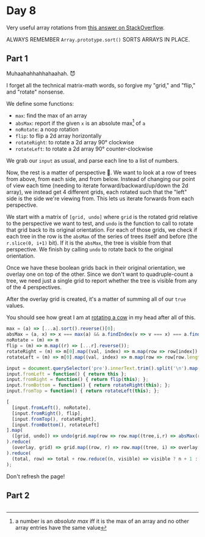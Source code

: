 # Day 8

Very useful array rotations from [this answer on StackOverflow](https://stackoverflow.com/a/58668351).  

ALWAYS REMEMBER `Array.prototype.sort()` SORTS ARRAYS IN PLACE.  

## Part 1

Muhaahahhahhahaahah. 😈

I forget all the technical matrix-math words, so forgive my "grid," and "flip," and "rotate" nonsense.

We define some functions:
- `max`: find the max of an array
- `absMax`: report if the given `x` is an absolute max[^1] of `a`
- `noRotate`: a noop rotation
- `flip`: to flip a 2d array horizontally
- `rotateRight`: to rotate a 2d array 90° clockwise
- `rotateLeft`: to rotate a 2d array 90° counter-clockwise

We grab our `input` as usual, and parse each line to a list of numbers.  

Now, the rest is a matter of perspective 🥁. 
We want to look at a row of trees from above, from each side, and from below.
Instead of changing our point of view each time (needing to iterate forward/backward/up/down the 2d array), we instead get 4 different grids, each rotated such that the "left" side is the side we're viewing from.
This lets us iterate forwards from each perspective.

We start with a matrix of `[grid, undo]` where `grid` is the rotated grid relative to the perspective we want to test, and `undo` is the function to call to rotate that grid back to its original orientation. 
For each of those grids, we check if each tree in the row is the `absMax` of the series of trees itself and before (the `r.slice(0, i+1)` bit). 
If it is the `absMax`, the tree is visible from that perspective.
We finish by calling `undo` to rotate back to the original orientation.

Once we have these boolean grids back in their original orientation, we overlay one on top of the other.
Since we don't want to quadruple-count a tree, we need just a single grid to report whether the tree is visible from any of the 4 perspectives.  

After the overlay grid is created, it's a matter of summing all of our `true` values.  

You should see how great I am at [rotating a cow](https://twitter.com/AynRandy/status/1356087211070869507) in my head after all of this. 

[^1]: a number is an *absolute max* iff it is the max of an array and no other array entries have the same value

```js
max = (a) => [...a].sort().reverse()[0];
absMax = (a, x) => x === max(a) && a.findIndex(v => v === x) === a.findLastIndex(v => v === x);
noRotate = (m) => m
flip = (m) => m.map((r) => [...r].reverse());
rotateRight = (m) => m[0].map((val, index) => m.map(row => row[index]).reverse());
rotateLeft = (m) => m[0].map((val, index) => m.map(row => row[row.length-1-index]));

input = document.querySelector('pre').innerText.trim().split('\n').map(l => l.split('').map(n => parseInt(n)));
input.fromLeft = function() { return this };
input.fromRight = function() { return flip(this); };
input.fromBottom = function() { return rotateRight(this); };
input.fromTop = function() { return rotateLeft(this); };

[
  [input.fromLeft(), noRotate],
  [input.fromRight(), flip],
  [input.fromTop(), rotateRight],
  [input.fromBottom(), rotateLeft]
].map(
  ([grid, undo]) => undo(grid.map(row => row.map((tree,i,r) => absMax(r.slice(0, i+1), tree))))
).reduce(
  (overlay, grid) => grid.map((row, r) => row.map((tree, i) => overlay[r][i] || tree))
).reduce(
  (total, row) => total + row.reduce((n, visible) => visible ? n + 1 : n, 0), 0
);
```

Don't refresh the page!

## Part 2

```js

```

